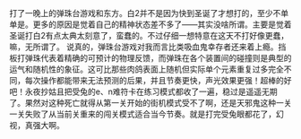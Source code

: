 打了一晚上的弹珠台游戏和东方。白2并不是因为快到圣诞了才想打的，至少不单单是。更多的原因是觉着自己的精神状态差不多了——其实没啥所谓。主要是觉着圣诞打白2有点太典太刻意了，蛮蠢的。不过仔细一想特意在这天不打好像更蠢，嘛，无所谓了。
说真的，弹珠台游戏对我而言比类吸血鬼幸存者还来着上瘾。挡板打弹珠代表着精确的可预计的物理反馈，而弹珠在各个装置间的碰撞则是典型的运气和随机性的象征。这可比那些肉鸽表面上随机但实际单个元素重复过多完全不同，每次操作都能带来无法预测的后果，并且节奏更快，声光效果更强！超棒的好吧！永夜抄姑且把受兔的e、n难符卡在练习模式都收了一遍，稳过是遥遥无期了。果然对这种死亡就得从第一关开始的街机模式受不了啊，还是天邪鬼这种一关一关失败了从当前关重来的闯关模式适合当今节奏。就是打完受兔眼都花了，幻视，真强大啊。